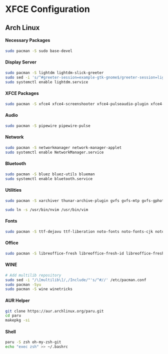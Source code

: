 # XFCE Configuration


## Arch Linux

#### Necessary Packages

```bash
sudo pacman -S sudo base-devel
```

#### Display Server

```bash
sudo pacman -S lightdm lightdm-slick-greeter
sudo sed -i 's/^#greeter-session=example-gtk-gnome$/greeter-session=lightdm-slick-greeter/' /etc/lightdm/lightdm.conf
sudo systemctl enable lightdm.service
```

#### XFCE Packages

```bash
sudo pacman -S xfce4 xfce4-screenshooter xfce4-pulseaudio-plugin xfce4-taskmanager xfce4-sensors-plugin xfce4-mount-plugin xfce4-notifyd
```

#### Audio

```bash
sudo pacman -S pipewire pipewire-pulse
```

#### Network

```bash
sudo pacman -S networkmanager network-manager-applet
sudo systemctl enable NetworkManager.service
```

#### Bluetooth

```bash
sudo pacman -S bluez bluez-utils blueman
sudo systemctl enable bluetooth.service
```

#### Utilities

```bash
sudo pacman -S xarchiver thunar-archive-plugin gvfs gvfs-mtp gvfs-gphoto2 gvfs-smb git wget curl htop neofetch xclip xsel feh gnome-keyring xorg-xkill pavucontrol rofi webp-pixbuf-loader ristretto mpv ffmpegthumbnailer tumbler tmux neovim

sudo ln -s /usr/bin/nvim /usr/bin/vim
```

#### Fonts

```bash
sudo pacman -S ttf-dejavu ttf-liberation noto-fonts noto-fonts-cjk noto-fonts-emoji noto-fonts-extra
```

#### Office

```bash
sudo pacman -S libreoffice-fresh libreoffice-fresh-id libreoffice-fresh-ja atril
```

#### WINE

```bash
# Add multilib repository
sudo sed -i "/\[multilib\]/,/Include/"'s/^#//' /etc/pacman.conf
sudo pacman -Syu
sudo pacman -S wine winetricks
```

#### AUR Helper

```bash
git clone https://aur.archlinux.org/paru.git
cd paru
makepkg -si
```

#### Shell

```bash
paru -S zsh oh-my-zsh-git
echo "exec zsh" >> ~/.bashrc
```
